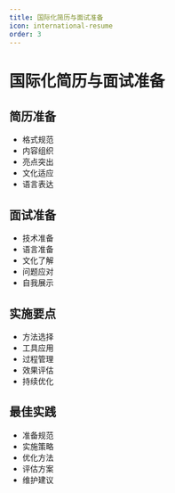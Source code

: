 ```yaml
---
title: 国际化简历与面试准备
icon: international-resume
order: 3
---
```


# 国际化简历与面试准备

## 简历准备
- 格式规范
- 内容组织
- 亮点突出
- 文化适应
- 语言表达

## 面试准备
- 技术准备
- 语言准备
- 文化了解
- 问题应对
- 自我展示

## 实施要点
- 方法选择
- 工具应用
- 过程管理
- 效果评估
- 持续优化

## 最佳实践
- 准备规范
- 实施策略
- 优化方法
- 评估方案
- 维护建议
